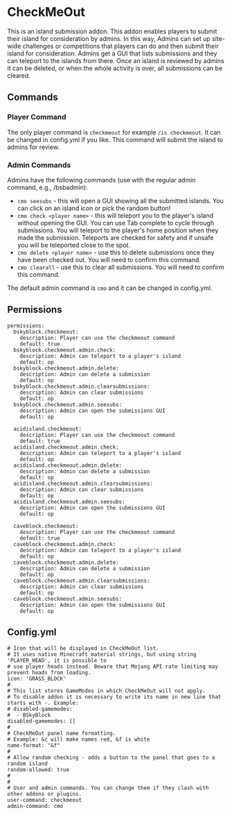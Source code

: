 # CheckMeOut
This is an island submission addon. This addon enables players to submit their island for consideration by admins. In this way, Admins can set up site-wide challenges or competitions that players can do and then submit their island for consideration. Admins get a GUI that lists submissions and they can teleport to the islands from there. Once an island is reviewed by admins it can be deleted, or when the whole activity is over, all submissions can be cleared.

## Commands

### Player Command

The only player command is `checkmeout` for example `/is checkmeout`. It can be changed in config.yml if you like.
This command will submit the island to admins for review.

### Admin Commands

Admins have the following commands (use with the regular admin command, e.g., /bsbadmin):

* `cmo seesubs` - this will open a GUI showing all the submitted islands. You can click on an island icon or pick the random button!
* `cmo check <player name>` - this will teleport you to the player's island without opening the GUI. You can use Tab complete to cycle through submissions. You will teleport to the player's home position when they made the submission. Teleports are checked for safety and if unsafe you will be teleported close to the spot.
* `cmo delete <player name>` - use this to delete submissions once they have been checked out. You will need to confirm this command.
* `cmo clearall` - use this to clear all submissions. You will need to confirm this command.

The default admin command is `cmo` and it can be changed in config.yml.

## Permissions

```
permissions:
  bskyblock.checkmeout:
    description: Player can use the checkmeout command
    default: true
  bskyblock.checkmeout.admin.check:
    description: Admin can teleport to a player's island
    default: op
  bskyblock.checkmeout.admin.delete:
    description: Admin can delete a submission
    default: op
  bskyblock.checkmeout.admin.clearsubmissions:
    description: Admin can clear submissions
    default: op
  bskyblock.checkmeout.admin.seesubs:
    description: Admin can open the submissions GUI
    default: op
    
  acidisland.checkmeout:
    description: Player can use the checkmeout command
    default: true
  acidisland.checkmeout.admin.check:
    description: Admin can teleport to a player's island
    default: op
  acidisland.checkmeout.admin.delete:
    description: Admin can delete a submission
    default: op
  acidisland.checkmeout.admin.clearsubmissions:
    description: Admin can clear submissions
    default: op
  acidisland.checkmeout.admin.seesubs:
    description: Admin can open the submissions GUI
    default: op
    
  caveblock.checkmeout:
    description: Player can use the checkmeout command
    default: true
  caveblock.checkmeout.admin.check:
    description: Admin can teleport to a player's island
    default: op
  caveblock.checkmeout.admin.delete:
    description: Admin can delete a submission
    default: op
  caveblock.checkmeout.admin.clearsubmissions:
    description: Admin can clear submissions
    default: op
  caveblock.checkmeout.admin.seesubs:
    description: Admin can open the submissions GUI
    default: op
```
 
 
## Config.yml
 
 
```
# Icon that will be displayed in CheckMeOut list.
# It uses native Minecraft material strings, but using string 'PLAYER_HEAD', it is possible to
# use player heads instead. Beware that Mojang API rate limiting may prevent heads from loading.
icon: 'GRASS_BLOCK'
#
# This list stores GameModes in which CheckMeOut will not apply.
# To disable addon it is necessary to write its name in new line that starts with -. Example:
# disabled-gamemodes:
#  - BSkyBlock
disabled-gamemodes: []
#
# CheckMeOut panel name formatting.
# Example: &c will make names red, &f is white
name-format: "&f"
#
# Allow random checking - adds a button to the panel that goes to a random island
random-allowed: true
#
#
# User and admin commands. You can change them if they clash with other addons or plugins.
user-command: checkmeout
admin-command: cmo
```
 